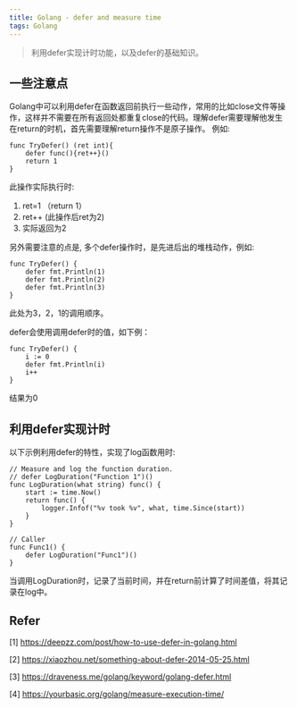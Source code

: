 ```yaml
---
title: Golang - defer and measure time
tags: Golang
---
```


> 利用defer实现计时功能，以及defer的基础知识。

## 一些注意点

Golang中可以利用defer在函数返回前执行一些动作，常用的比如close文件等操作，这样并不需要在所有返回处都重复close的代码。理解defer需要理解他发生在return的时机，首先需要理解return操作不是原子操作。
例如:
```
func TryDefer() (ret int){
	defer func(){ret++}()
	return 1
}
```

此操作实际执行时:
1) ret=1 （return 1）
2) ret++  (此操作后ret为2)
3) 实际返回为2

另外需要注意的点是, 多个defer操作时，是先进后出的堆栈动作，例如:

```
func TryDefer() {
	defer fmt.Println(1)
	defer fmt.Println(2)
	defer fmt.Println(3)
}
```

此处为3，2，1的调用顺序。

defer会使用调用defer时的值，如下例：
```
func TryDefer() {
	i := 0
	defer fmt.Println(i)
	i++
}
```
结果为0


## 利用defer实现计时

以下示例利用defer的特性，实现了log函数用时:

```
// Measure and log the function duration.
// defer LogDuration("Function 1")()
func LogDuration(what string) func() {
	start := time.Now()
	return func() {
		logger.Infof("%v took %v", what, time.Since(start))
	}
}

// Caller
func Func1() {
	defer LogDuration("Func1")()
}
```

当调用LogDuration时，记录了当前时间，并在return前计算了时间差值，将其记录在log中。


## Refer

[1] https://deepzz.com/post/how-to-use-defer-in-golang.html

[2] https://xiaozhou.net/something-about-defer-2014-05-25.html

[3] https://draveness.me/golang/keyword/golang-defer.html

[4] https://yourbasic.org/golang/measure-execution-time/
